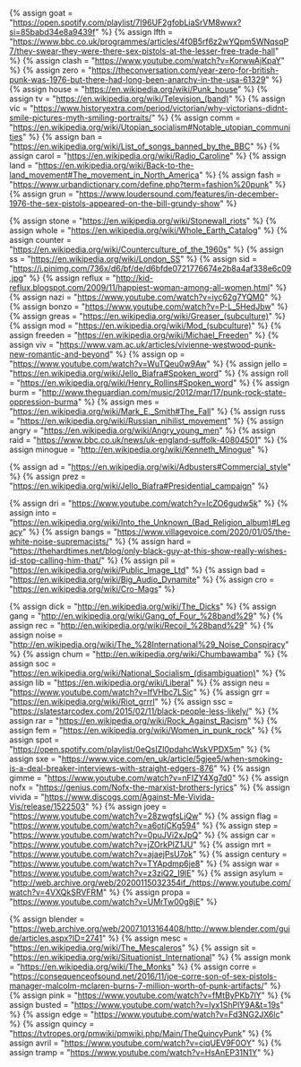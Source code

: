 {%  assign goat = "https://open.spotify.com/playlist/7I96UF2gfobLiaSrVM8wwx?si=85babd34e8a9439f"    %}
{%	assign lfth = "https://www.bbc.co.uk/programmes/articles/4f0B5rf6z2wYQpm5WNqsqP7/they-swear-they-were-there-sex-pistols-at-the-lesser-free-trade-hall"	%}
{%	assign clash = "https://www.youtube.com/watch?v=KorwwAjKpaY"	%}
{%	assign zero = "https://theconversation.com/year-zero-for-british-punk-was-1976-but-there-had-long-been-anarchy-in-the-usa-61329"		%}
{%	assign house = "https://en.wikipedia.org/wiki/Punk_house"		%}
{%	assign tv = "https://en.wikipedia.org/wiki/Television_(band)"		%}
{%	assign vic = "https://www.historyextra.com/period/victorian/why-victorians-didnt-smile-pictures-myth-smiling-portraits/"		%}
{%	assign comm = "https://en.wikipedia.org/wiki/Utopian_socialism#Notable_utopian_communities"		%}
{%	assign ban = "https://en.wikipedia.org/wiki/List_of_songs_banned_by_the_BBC"		%}
{%	assign carol = "https://en.wikipedia.org/wiki/Radio_Caroline"		%}
{%	assign land = "https://en.wikipedia.org/wiki/Back-to-the-land_movement#The_movement_in_North_America"		%}
{%	assign fash = "https://www.urbandictionary.com/define.php?term=fashion%20punk"		%}
{%	assign grun = "https://www.loudersound.com/features/in-december-1976-the-sex-pistols-appeared-on-the-bill-grundy-show"		%}

{%	assign stone = "https://en.wikipedia.org/wiki/Stonewall_riots"		%}
{%	assign whole = "https://en.wikipedia.org/wiki/Whole_Earth_Catalog"		%}
{%	assign counter = "https://en.wikipedia.org/wiki/Counterculture_of_the_1960s"		%}
{%	assign ss = "https://en.wikipedia.org/wiki/London_SS"		%}
{%	assign sid = "https://i.pinimg.com/736x/d6/bf/de/d6bfde0721776674e2b8a4af338e6c09.jpg"		%}
{%	assign reflux = "http://kid-reflux.blogspot.com/2009/11/happiest-woman-among-all-women.html"		%}
{%	assign nazi = "https://www.youtube.com/watch?v=iyc62g7YQM0"		%}
{%	assign bonzo = "https://www.youtube.com/watch?v=P-L_5HedJbw"		%}
{%	assign greas = "https://en.wikipedia.org/wiki/Greaser_(subculture)"		%}
{%	assign mod = "https://en.wikipedia.org/wiki/Mod_(subculture)"		%}
{%	assign freeden = "https://en.wikipedia.org/wiki/Michael_Freeden"		%}
{%	assign viv = "https://www.vam.ac.uk/articles/vivienne-westwood-punk-new-romantic-and-beyond"		%}
{%	assign op = "https://www.youtube.com/watch?v=WuTQeu0w9Aw"		%}
{%	assign jello = "https://en.wikipedia.org/wiki/Jello_Biafra#Spoken_word"		%}
{%	assign roll = "https://en.wikipedia.org/wiki/Henry_Rollins#Spoken_word"		%}
{%	assign burm = "http://www.theguardian.com/music/2012/mar/17/punk-rock-state-oppression-burma"		%}
{%	assign mes = "https://en.wikipedia.org/wiki/Mark_E._Smith#The_Fall"		%}
{%	assign russ = "https://en.wikipedia.org/wiki/Russian_nihilist_movement"		%}
{%	assign angry = "https://en.wikipedia.org/wiki/Angry_young_men"		%}
{%	assign raid = "https://www.bbc.co.uk/news/uk-england-suffolk-40804501"		%}
{%	assign minogue = "http://en.wikipedia.org/wiki/Kenneth_Minogue"		%}

{%	assign ad = "https://en.wikipedia.org/wiki/Adbusters#Commercial_style"		%}
{%	assign prez = "https://en.wikipedia.org/wiki/Jello_Biafra#Presidential_campaign"		%}

{%	assign dri = "https://www.youtube.com/watch?v=lcZO6gudw5k"		%}
{%	assign into = "https://en.wikipedia.org/wiki/Into_the_Unknown_(Bad_Religion_album)#Legacy"		%}
{%	assign bangs = "https://www.villagevoice.com/2020/01/05/the-white-noise-supremacists/"		%}
{%	assign hard = "https://thehardtimes.net/blog/only-black-guy-at-this-show-really-wishes-id-stop-calling-him-that/"		%}
{%	assign pil = "https://en.wikipedia.org/wiki/Public_Image_Ltd"		%}
{%	assign bad = "https://en.wikipedia.org/wiki/Big_Audio_Dynamite"		%}
{%	assign cro = "https://en.wikipedia.org/wiki/Cro-Mags"		%}

{%	assign dick = "http://en.wikipedia.org/wiki/The_Dicks"		%}
{%	assign gang = "http://en.wikipedia.org/wiki/Gang_of_Four_%28band%29"		%}
{%	assign rec = "http://en.wikipedia.org/wiki/Recoil_%28band%29"		%}
{%	assign noise = "http://en.wikipedia.org/wiki/The_%28International%29_Noise_Conspiracy"		%}
{%	assign chum = "http://en.wikipedia.org/wiki/Chumbawamba"		%}
{%	assign soc = "https://en.wikipedia.org/wiki/National_Socialism_(disambiguation)"		%}
{%	assign lib = "https://en.wikipedia.org/wiki/Liberal"		%}
{%	assign neu = "https://www.youtube.com/watch?v=IfVHbc7LSic"		%}
{%	assign grr = "https://en.wikipedia.org/wiki/Riot_grrrl"		%}
{%	assign ssc = "https://slatestarcodex.com/2015/02/11/black-people-less-likely/"	%}
{%	assign rar = "https://en.wikipedia.org/wiki/Rock_Against_Racism"		%}
{%	assign fem = "https://en.wikipedia.org/wiki/Women_in_punk_rock"		%}
{%	assign spot = "https://open.spotify.com/playlist/0eQsIZI0pdahcWskVPDX5m"		%}
{%	assign sxe = "https://www.vice.com/en_uk/article/5gjee5/when-smoking-is-a-deal-breaker-interviews-with-straight-edgers-876"		%}
{%	assign gimme = "https://www.youtube.com/watch?v=nFIZY4Xg7d0"		%}
{%	assign nofx = "https://genius.com/Nofx-the-marxist-brothers-lyrics"		%}
{%	assign vivida = "https://www.discogs.com/Against-Me-Vivida-Vis/release/1522503"		%}
{%	assign joey = "https://www.youtube.com/watch?v=28zwgfsLjQw"		%}
{%	assign flag = "https://www.youtube.com/watch?v=a6otjCKg594"	%}
{%	assign step = "https://www.youtube.com/watch?v=0puJVi2xJpQ"		%}
{%	assign car = "https://www.youtube.com/watch?v=jZOrkPIZ1JU"		%}
{%	assign mrt = "https://www.youtube.com/watch?v=ajaejPsU7ok"		%}
{%	assign century = "https://www.youtube.com/watch?v=TYApdmp6je8"	%}
{%	assign war = "https://www.youtube.com/watch?v=z3ziQ2_I9lE"		%}
{%	assign asylum = "http://web.archive.org/web/20200115032354if_/https://www.youtube.com/watch?v=4VXQkSRVFRM"		%}
{%	assign propa = "https://www.youtube.com/watch?v=UMrTw00g8jE" %}

{%	assign blender = "https://web.archive.org/web/20071013164408/http://www.blender.com/guide/articles.aspx?ID=2741"		%}
{%	assign mesc = "https://en.wikipedia.org/wiki/The_Mescaleros"		%}
{%	assign sit = "https://en.wikipedia.org/wiki/Situationist_International"		%}
{%	assign monk = "https://en.wikipedia.org/wiki/The_Monks"		%}
{%	assign corre = "https://consequenceofsound.net/2016/11/joe-corre-son-of-sex-pistols-manager-malcolm-mclaren-burns-7-million-worth-of-punk-artifacts/"	%}
{%  assign pink = "https://www.youtube.com/watch?v=fMtByPKb7lY"    %}
{%  assign busted = "https://www.youtube.com/watch?v=Iyx1ShPlY9A&t=19s"       %}
{%  assign edge = "https://www.youtube.com/watch?v=Fd3NG2JX6lc"   %}
{%  assign quincy = "https://tvtropes.org/pmwiki/pmwiki.php/Main/TheQuincyPunk"   %}
{%  assign avril = "https://www.youtube.com/watch?v=ciqUEV9F0OY"   %}
{%  assign tramp = "https://www.youtube.com/watch?v=HsAnEP31N1Y"   %}